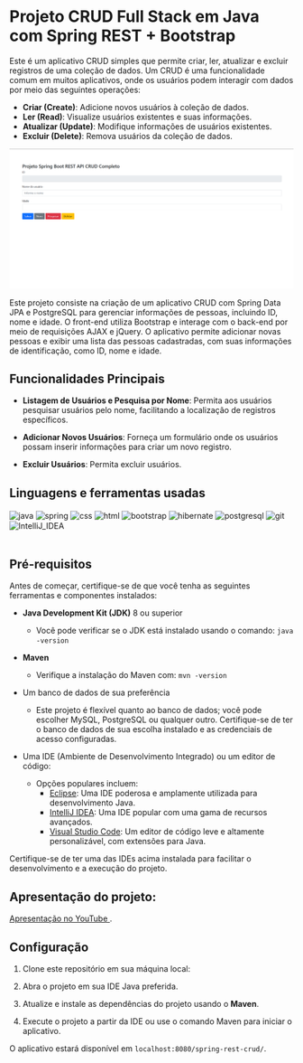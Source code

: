 # Projeto CRUD Full Stack em Java com Spring REST + Bootstrap


Este é um aplicativo CRUD simples que permite criar, ler, atualizar e excluir registros de uma coleção de dados. Um CRUD é uma funcionalidade comum em muitos aplicativos, onde os usuários podem interagir com dados por meio das seguintes operações:
- **Criar (Create)**: Adicione novos usuários à coleção de dados.
- **Ler (Read)**: Visualize usuários existentes e suas informações.
- **Atualizar (Update)**: Modifique informações de usuários existentes.
- **Excluir (Delete)**: Remova usuários da coleção de dados.

  
![Portfólio](https://github.com/Marcos-Gabriell/spring-rest-crud/blob/master/Desktop%20Screenshot%202023.10.26%20-%2013.41.47.57.png)

Este projeto consiste na criação de um aplicativo CRUD com Spring Data JPA e PostgreSQL para gerenciar informações de pessoas, incluindo ID, nome e idade. O front-end utiliza Bootstrap e interage com o back-end por meio de requisições AJAX e jQuery. O aplicativo permite adicionar novas pessoas e exibir uma lista das pessoas cadastradas, com suas informações de identificação, como ID, nome e idade.

  

## Funcionalidades Principais

- **Listagem de Usuários e Pesquisa por Nome**: Permita aos usuários pesquisar usuários pelo nome, facilitando a localização de registros específicos.

- **Adicionar Novos Usuários**: Forneça um formulário onde os usuários possam inserir informações para criar um novo registro.

- **Excluir Usuários**: Permita excluir usuários.

  
## Linguagens e ferramentas  usadas
<div >
     <img align="center" alt="java" src="https://img.shields.io/badge/Java-ED8B00?style=for-the-badge&logo=java&logoColor=white">
     <img align="center" alt="spring" src="https://img.shields.io/badge/Spring-6DB33F?style=for-the-badge&logo=spring&logoColor=white">
     <img align="center" alt="css" src="https://img.shields.io/badge/CSS-239120?&style=for-the-badge&logo=css3&logoColor=white">
     <img align="center" alt="html" src="https://img.shields.io/badge/HTML-239120?style=for-the-badge&logo=html5&logoColor=white">
     <img align="center" alt="bootstrap" src="https://img.shields.io/badge/Bootstrap-563D7C?style=for-the-badge&logo=bootstrap&logoColor=white">
     <img align="center" alt="hibernate" src="https://img.shields.io/badge/Hibernate-59666C?style=for-the-badge&logo=Hibernate&logoColor=white">
     <img align="center" alt="postgresql" src="https://img.shields.io/badge/PostgreSQL-316192?style=for-the-badge&logo=postgresql&logoColor=white">
     <img align="center" alt="git" src="https://img.shields.io/badge/GIT-E44C30?style=for-the-badge&logo=git&logoColor=white">
     <img align="center" alt="IntelliJ_IDEA" src="https://img.shields.io/badge/IntelliJ_IDEA-000000.svg?style=for-the-badge&logo=intellij-idea&logoColor=white">
</div><br>

## Pré-requisitos

Antes de começar, certifique-se de que você tenha as seguintes ferramentas e componentes instalados:

- **Java Development Kit (JDK)** 8 ou superior
  - Você pode verificar se o JDK está instalado usando o comando: `java -version`

- **Maven**
  - Verifique a instalação do Maven com: `mvn -version`

- Um banco de dados de sua preferência
  - Este projeto é flexível quanto ao banco de dados; você pode escolher MySQL, PostgreSQL ou qualquer outro. Certifique-se de ter o banco de dados de sua escolha instalado e as credenciais de acesso configuradas.

- Uma IDE (Ambiente de Desenvolvimento Integrado) ou um editor de código:
  - Opções populares incluem:
    - [Eclipse](https://www.eclipse.org/downloads/): Uma IDE poderosa e amplamente utilizada para desenvolvimento Java.
    - [IntelliJ IDEA](https://www.jetbrains.com/idea/download/): Uma IDE popular com uma gama de recursos avançados.
    - [Visual Studio Code](https://code.visualstudio.com/download): Um editor de código leve e altamente personalizável, com extensões para Java.

Certifique-se de ter uma das IDEs acima instalada para facilitar o desenvolvimento e a execução do projeto.
## Apresentação do projeto:
[Apresentação no YouTube ](https://youtu.be/GpqFSneDuZg).

## Configuração

1. Clone este repositório em sua máquina local:

2. Abra o projeto em sua IDE Java preferida.

3. Atualize e instale as dependências do projeto usando o **Maven**.

4. Execute o projeto a partir da IDE ou use o comando Maven para iniciar o aplicativo.


O aplicativo estará disponível em `localhost:8080/spring-rest-crud/`.
